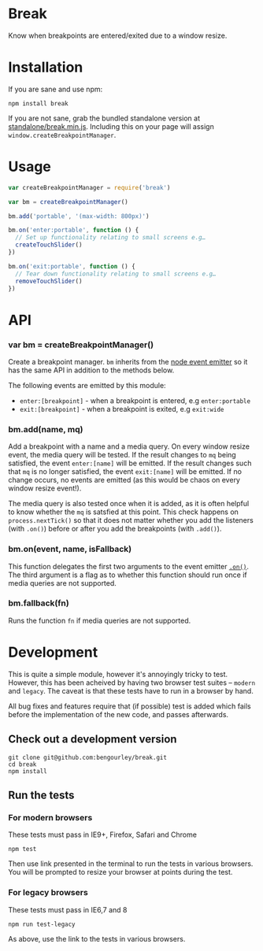 # Break

Know when breakpoints are entered/exited due to a window resize.

# Installation

If you are sane and use npm:

```
npm install break
```

If you are not sane, grab the bundled standalone version at [standalone/break.min.js](standalone/break.min.js).
Including this on your page will assign `window.createBreakpointManager`.

# Usage

```js
var createBreakpointManager = require('break')

var bm = createBreakpointManager()

bm.add('portable', '(max-width: 800px)')

bm.on('enter:portable', function () {
  // Set up functionality relating to small screens e.g…
  createTouchSlider()
})

bm.on('exit:portable', function () {
  // Tear down functionality relating to small screens e.g…
  removeTouchSlider()
})
```

# API

### var bm = createBreakpointManager()

Create a breakpoint manager. `bm` inherits from the [node event emitter](http://nodejs.org/api/events.html#events_class_events_eventemitter) so it has the same API in addition to the methods below.

The following events are emitted by this module:
- `enter:[breakpoint]` - when a breakpoint is entered, e.g `enter:portable`
- `exit:[breakpoint]` - when a breakpoint is exited, e.g `exit:wide`

### bm.add(name, mq)

Add a breakpoint with a name and a media query. On every window resize event, the media
query will be tested. If the result changes to `mq` being satisfied, the event `enter:[name]`
will be emitted. If the result changes such that `mq` is no longer satisfied, the event
`exit:[name]` will be emitted. If no change occurs, no events are emitted (as this would
be chaos on every window resize event!).

The media query is also tested once when it is added, as it is often helpful to know whether
the `mq` is satsfied at this point. This check happens on `process.nextTick()` so that
it does not matter whether you add the listeners (with `.on()`) before or after you add the
breakpoints (with `.add()`).

### bm.on(event, name, isFallback)

This function delegates the first two arguments to the event emitter [`.on()`](http://nodejs.org/api/events.html#events_emitter_on_event_listener). The third argument is a flag as to whether this function
should run once if media queries are not supported.

### bm.fallback(fn)

Runs the function `fn` if media queries are not supported.


# Development

This is quite a simple module, however it's annoyingly tricky to test. However,
this has been acheived by having two browser test suites – `modern` and `legacy`.
The caveat is that these tests have to run in a browser by hand.

All bug fixes and features require that (if possible) test is added which fails
before the implementation of the new code, and passes afterwards.

## Check out a development version

```
git clone git@github.com:bengourley/break.git
cd break
npm install
```

## Run the tests

### For modern browsers

These tests must pass in IE9+, Firefox, Safari and Chrome

```
npm test
```

Then use link presented in the terminal to run the tests in various browsers.
You will be prompted to resize your browser at points during the test.


### For legacy browsers

These tests must pass in IE6,7 and 8

```
npm run test-legacy
```

As above, use the link to the tests in various browsers.
